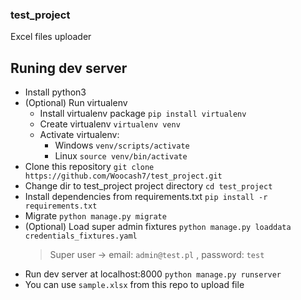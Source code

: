 ### test_project

Excel files uploader

## Runing dev server

- Install python3
- (Optional) Run virtualenv
    - Install virtualenv package `pip install virtualenv`
    - Create virtualenv `virtualenv venv`
    - Activate virtualenv:
        - Windows `venv/scripts/activate`
        - Linux `source venv/bin/activate`
- Clone this repository `git clone https://github.com/Woocash7/test_project.git` 
- Change dir to test_project project directory `cd test_project`
- Install dependencies from requirements.txt `pip install -r requirements.txt`
- Migrate `python manage.py migrate`
- (Optional) Load super admin fixtures `python manage.py loaddata credentials_fixtures.yaml`
    > Super user -> email: `admin@test.pl` , password: `test`
- Run dev server at localhost:8000 `python manage.py runserver`
- You can use `sample.xlsx` from this repo to upload file
